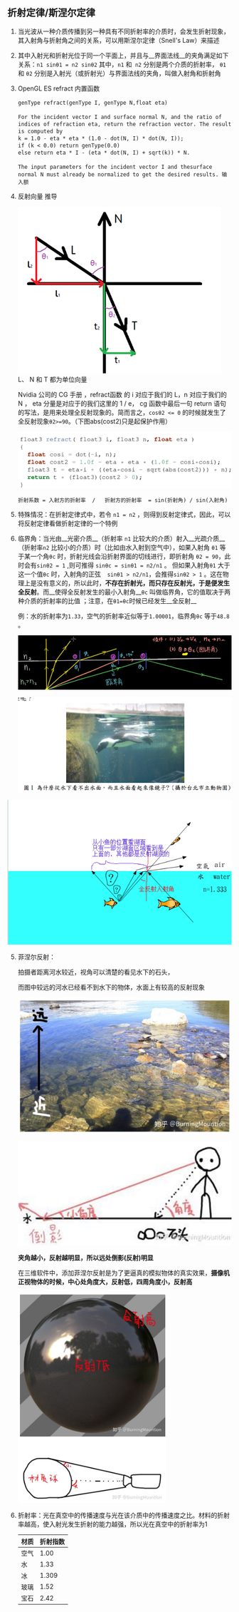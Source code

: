 ## 折射定律/斯涅尔定律

1. 当光波从一种介质传播到另一种具有不同折射率的介质时，会发生折射现象，其入射角与折射角之间的关系，可以用斯涅尔定律（Snell's Law）来描述

2. 其中入射光和折射光位于同一个平面上，并且与__界面法线__的夹角满足如下关系：`n1 sinθ1 = n2 sinθ2`  其中，`n1`  和` n2`  分别是两个介质的折射率， `θ1` 和 `θ2` 分别是入射光（或折射光）与界面法线的夹角，叫做入射角和折射角

3. OpenGL ES  refract  内置函数

   ```
   genType refract(genType I, genType N,float eta)
   
   For the incident vector I and surface normal N, and the ratio of indices of refraction eta, return the refraction vector. The result is computed by 
   k = 1.0 - eta * eta * (1.0 - dot(N, I) * dot(N, I)); 
   if (k < 0.0) return genType(0.0) 
   else return eta * I - (eta * dot(N, I) + sqrt(k)) * N. 
   
   The input parameters for the incident vector I and thesurface normal N must already be normalized to get the desired results. 输入额
   ```

   

4. 反射向量 推导

   [3D数学基础-三维空间折射向量计算]: https://www.cnblogs.com/night-ride-depart/p/7429618.html	"推导开头把斯涅尔定律公式写错了 "

   ![1547355972138](1547355972138.png) L、 N 和 T 都为单位向量 

   

   Nvidia 公司的 CG 手册 ，refract函数 的 i 对应于我们的 L，n 对应于我们的 N ， eta 分量是对应于的我们这里的 1 / e， cg 函数中最后一句 return 语句的写法，是用来处理全反射现象的。简而言之，`cosθ2 <= 0` 的时候就发生了全反射现象`θ2>=90`。（下图abs(cost2)只是起保护作用）

   ![1547356636345](1547356636345.png)

   ```
   折射系数 = 入射方的折射率  /   折射方的折射率  = sin(折射角) / sin(入射角)
   ```

5. 特殊情况：在折射定律式中，若令 `n1 = n2`  ，则得到反射定律式，因此，可以将反射定律看做折射定律的一个特例

6. 临界角：当光由__光密介质__（折射率 `n1`  比较大的介质）射入__光疏介质__（折射率`n2`  比较小的介质）时（比如由水入射到空气中），如果入射角 `θ1` 等于某一个角`θc` 时，折射光线会沿折射界面的切线进行，即折射角  `θ2 = 90`，此时会有`sinθ2 = 1`    ,则可推得 `sinθc = sinθ1 = n2/n1` 。 但如果入射角`θ1`  大于这一个值`θc`  时，入射角的正弦`  sinθ1 > n2/n1`，会推得`sinθ2 > 1`  。这在物理上是没有意义的，所以此时，__不存在折射光，而只存在反射光，于是便发生全反射__。而__使得全反射发生的最小入射角__`θc`  叫做临界角，它的值取决于两种介质的折射率的比值 ；注意，在`θ1=θc`时候已经发生__全反射__

   例：水的折射率为`1.33`，空气的折射率近似等于`1.00001`，临界角`θc`  等于`48.8` 。

   ![全反射](1547346106840.png)

   ![1547346406996](1547346406996.png)

![1547346710647](1547346710647.png)

5. 菲涅尔反射：

   [菲涅耳现象]: https://www.cnblogs.com/BlackWalnut/p/4587182.html
   [菲涅尔反射是什么]: https://www.zhihu.com/question/53022233

   拍摄者距离河水较近，视角可以清楚的看见水下的石头，

   而图中较远的河水已经看不到水下的物体，水面上有较高的反射现象

   ![img](v2-fe91db773ad84314f223ea3e34ee48f1_hd.jpg)  

   ![1547348174887](1547348174887.png)

   __夹角越小，反射越明显，所以远处倒影(反射)明显__

   在三维软件中，添加菲涅尔反射是为了更逼真的模拟物体的真实效果，__摄像机正视物体的时候，中心处角度大，反射低，四周角度小，反射高__

   ![1547348430390](1547348430390.png)





6. 折射率：光在真空中的传播速度与光在该介质中的传播速度之比。材料的折射率越高，使入射光发生折射的能力越强，所以光在真空中的折射率为1 

   | 材质 | 折射指数 |
   | ---- | -------- |
   | 空气 | 1.00     |
   | 水   | 1.33     |
   | 冰   | 1.309    |
   | 玻璃 | 1.52     |
   | 宝石 | 2.42     |

   

   